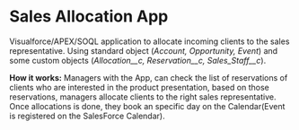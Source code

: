 # Sales Allocation App
Visualforce/APEX/SOQL application to allocate incoming clients to the sales representative. Using standard object (<em>Account, Opportunity, Event</em>) and some custom objects (<em>Allocation__c, Reservation__c, Sales_Staff__c</em>).

<b>How it works:</b> Managers with the App, can check the list of reservations of clients who are interested in the product presentation, based on those reservations, managers allocate clients to the right sales representative. Once allocations is done, they book an specific day on the Calendar(Event is registered on the SalesForce Calendar).
